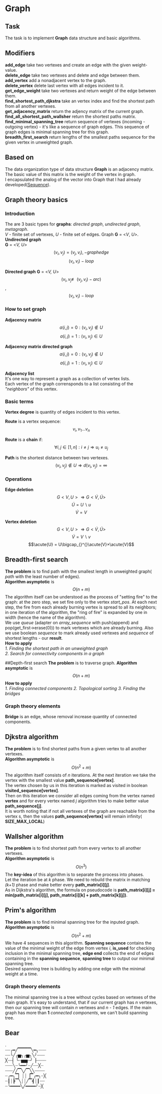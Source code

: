 # Graph

## Task
The task is to implement **Graph** data structure and basic algorithms. 

## Modifiers
**add_edge** take two vertexes and create an edge with the given weight-value.  
**delete_edge** take two vertexes and delete and edge between them.  
**add_vertex** add a nonadjacent vertex to the graph.  
**delete_vertex** delete last vertex with all edges incident to it.  
**get_edge_weight** take two vertexes and return weight of the edge between them.  
**find_shortest_path_djkstra** take an vertex index and find the shortest path from all another vertexes.  
**get_adjacency_matrix** return the adjency matrix of the current graph.  
**find_all_shortest_path_wallsher** return the shortest paths matrix.  
**find_minimal_spanning_tree** return sequence of vertexes (incoming - outgoing vertex) - it's like a sequence of graph edges. This sequence of graph edges is minimal spanning tree for this graph.  
**breadth_first_search** return lengths of the smallest paths sequence for the given vertex in unweighted graph.  

## Based on
The data organization type of data structure **Graph** is an adjacency matrix.  
The basic value of this matrix is the weight of the vertex in graph.  
I encapsulated the analog of the vector into Graph that I had already developed([Sequence](https://github.com/VanyushaDoronin/Sequence)).

## Graph theory basics

### Introduction

The are 3 basic types for **graphs**: *directed graph*, *undirected graph*, *metagraph*.  
*V* - finite set of vertexes, *U* - finite set of edges. Graph **G** = <*V*, *U*>.  
**Undirected graph**  
**G** = <*V, U*> $$(v_{i}, v_{j}) = (v_{j}, v_{i}), - graph edge$$ $$(v_{i}, v_{i}) - loop$$  

**Directed graph**
**G** = <*V, U*> $$(v_{i}, v_{j} \not\equiv\ (v_{j}, v_{i}) - arc)$$ , $$(v_{i}, v_{i}) - loop$$  

### How to set graph

**Adjacency matrix**
$$a(i,j) =0:(v_{i}, v_{j})\notin U$$
$$a(i,j) =1:(v_{i}, v_{j})\in U$$

**Adjacency matrix directed graph**
$$a(i,j) =0:(v_{i}, v_{j})\notin U$$
$$a(i,j) =1:(v_{i}, v_{j})\in U$$

**Adjacency list**  
It's one way to represent a graph as a collection of vertex lists.  
Each vertex of the graph corrensponds to a list consisting of the *"neighbors"* of this vertex.  

### Basic terms
**Vertex degree** is quantity of edges incident to this vertex.  

**Route** is a vertex sequence:
$$v_{i},v_{1} ... v_{n}$$

**Route** is a **chain** if:
$$\forall i, j\in [1, n] : i \neq j \Rightarrow u_{i} \neq u_{j}$$

**Path** is the shortest distance between two vertexes.
$$(v_{i}, v_{j}) \notin U \Rightarrow d(v_{i}, v_{j}) = ∞$$

### Operations
**Edge deletion**  
$$G<V,U> \Rightarrow G <\acute{V}, \acute{U}>$$
$$\acute{U} = U\smallsetminus u$$
$$\acute{V} = V$$

**Vertex deletion**  
$$G<V,U> \Rightarrow G <\acute{V}, \acute{U}>$$
$$\acute{V} = V\smallsetminus v$$
$$\acute{U} = U\bigcap_{}^{}\acute{V}×\acute{V}$$

## Breadth-first search
**The problem** is to find path with the smallest length in unweighted graph( *path* with the least number of edges).  
**Algorithm asymptotic** is $$O(n + m)$$
The algorithm itself can be understood as the process of "setting fire" to the graph: at the zero step, we set fire only to the vertex *start_pos*. At each next step, the fire from
each already burning vertex is spread to all its neighbors; in one iteration of the algorithm, the "ring of fire" is expanded by one in width (hence the name of the algorithm).  
We use *queue* (adapter on *array_sequence* with push(append) and pop(get_first->erase(0))) to mark vertexes which are already burning. Also we use boolean *sequence* to mark already
used vertexes and *sequence* of shortest lengths - our **result**.  
**How to apply**  
*1. Finding the shortest path in an unweighted graph*  
*2. Search for connectivity components in a graph*  

##Depth-first search
**The problem** is to traverse graph.
**Algorithm asymptotic** is $$O(n + m)$$
**How to apply**  
*1. Finding connected components*
*2. Topological sorting*
*3. Finding the bridges*
### Graph theory elements
**Bridge**
is an edge, whose removal increase quantity of connected components.

## Djkstra algorithm
**The problem** is to find shortest paths from a given vertex to all another vertexes.  
**Algorithm asymptotic** is $$O(n^2 + m)$$
The algorithm itself consists of *n* iterations. At the next iteration we take the vertex with the smallest value **path_sequence[vertex]**.  
The vertex chosen by us in this iteration is marked as visited in boolean **visited_sequence[vertex]**.  
Then on this iteration we consider all edges coming from the vertex named **vertex** and for every vertex named *j* algorithm tries to make better value **path_sequence[j]**.  
It is worth noting that if not all vertexes of the graph are reachable from the vertex s, then the values **path_sequence[vertex]** will remain infinity( **SIZE_MAX_LOCAL**)  

## Wallsher algorithm
**The problem** is to find shortest path from every vertex to all another vertexes.  
**Algorithm asymptotic** is $$O(n^3)$$
The **key-idea** of this algorithm is to separate the process into phases.  
Let the iteration be at *k* phase. We need to rebuild the matrix in matching *(k+1)* phase and make better every **path_matrix[i][j]**.  
As in Dijkstra's algorithm, the formula on pseudocode is **path_matrix[i][j] = min(path_matrix[i][j], path_matrix[i][k] + path_matrix[k][j])**.  

## Prim's algorithm
**The problem** is to find minimal spanning tree for the inputed graph.  
**Algorithm asymptotic** is $$O(n^2 + m)$$
We have 4 sequences in this algorithm. **Spanning sequence** contains the value of the minimal weight of the edge from vertex *i*, **is_used** for checking inclusion
in the minimal spanning tree, **edge end** collects the end of edges containing in the **spanning sequence**, **spanning tree** to output our minimal spanning tree.  
Desired spanning tree is building by adding one edge with the minimal weight at a time.   
### Graph theory elements 
The minimal spanning tree is a tree without cycles based on vertexes of the main graph. It's easy to understand, that if our current graph has *n* vertexes, then our
spanning tree will contain *n* vertexes and *n - 1* edges. If the main graph has more than **1** *connected components*, we can't build spanning tree.  

## Bear
.  
┈┈╭━╱▔▔▔▔╲━╮┈┈┈  
┈┈╰╱╭▅╮╭▅╮╲╯┈┈┈  
╳┈┈▏╰┈▅▅┈╯▕┈┈┈┈  
┈┈┈╲┈╰━━╯┈╱┈┈╳┈  
┈┈┈╱╱▔╲╱▔╲╲┈┈┈┈  
┈╭━╮▔▏┊┊▕▔╭━╮┈╳  
┈┃┊┣▔╲┊┊╱▔┫┊┃┈┈  
┈╰━━━━╲╱━━━━╯┈╳  
